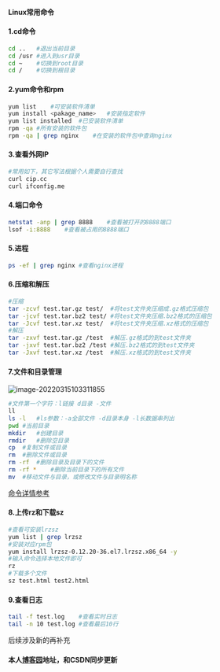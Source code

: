 
####	Linux常用命令
####	1.cd命令
```bash
cd ..	#退出当前目录
cd /usr	#进入到usr目录
cd ~	#切换到root目录
cd /	#切换到根目录
```
####	2.yum命令和rpm
```bash
yum list	#可安装软件清单
yum install <pakage_name>	#安装指定软件
yum list installed	#已安装软件清单
rpm -qa	#所有安装的软件包
rpm -qa | grep nginx	#在安装的软件包中查询nginx
```
####	3.查看外网IP
```bash
#常用如下，其它写法根据个人需要自行查找
curl cip.cc
curl ifconfig.me
```
####	4.端口命令
```bash
netstat -anp | grep 8888	#查看被打开的8888端口
lsof -i:8888	#查看被占用的8888端口
```
####	5.进程
```bash
ps -ef | grep nginx	#查看nginx进程
```
####	6.压缩和解压
```bash
#压缩
tar -zcvf test.tar.gz test/  #将test文件夹压缩成.gz格式压缩包
tar -jcvf test.tar.bz2 test/ #将test文件夹压缩.bz2格式的压缩包
tar -Jcvf test.tar.xz test/  #将test文件夹压缩.xz格式的压缩包
#解压
tar -zxvf test.tar.gz /test  #解压.gz格式的到test文件夹
tar -jxvf test.tar.bz2 /test #解压.bz2格式的到test文件夹
tar -Jxvf test.tar.xz /test  #解压.xz格式的到test文件夹
```
####	7.文件和目录管理

![image-20220315103311855](C:\Users\liqiubo\AppData\Roaming\Typora\typora-user-images\image-20220315103311855.png)


```bash
#文件第一个字符：l链接 d目录 -文件
ll
ls -l	#ls参数：-a全部文件 -d目录本身 -l长数据串列出
pwd	#当前目录
mkdir	#创建目录
rmdir	#删除空目录
cp	#复制文件或目录
rm	#删除文件或目录
rm -rf	#删除目录及目录下的文件 
rm -rf *	#删除当前目录下的所有文件
mv	#移动文件与目录，或修改文件与目录明名称
```
[命令详情参考](https://www.runoob.com/linux/linux-file-content-manage.html)

####	8.上传rz和下载sz
```bash
#查看可安装lrzsz
yum list | grep lrzsz
#安装对应rpm包
yum install lrzsz-0.12.20-36.el7.lrzsz.x86_64 -y
#输入命令选择本地文件即可
rz
#下载多个文件
sz test.html test2.html
```
####    9.查看日志
```bash
tail -f test.log    #查看实时日志
tail -n 10 test.log #查看最后10行
```
后续涉及新的再补充

#### 本人[博客园](https://www.cnblogs.com/decent/)地址，和CSDN同步更新